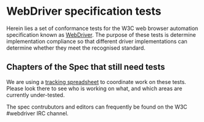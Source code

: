 # WebDriver specification tests

Herein lies a set of conformance tests
for the W3C web browser automation specification
known as [WebDriver](http://w3c.github.io/webdriver/webdriver-spec.html).
The purpose of these tests is determine implementation compliance
so that different driver implementations can determine
whether they meet the recognised standard.

## Chapters of the Spec that still need tests

We are using a [tracking spreadsheet](https://docs.google.com/spreadsheets/d/1GUK_sdY2cv59VAJNDxZQIfypnOpapSQhMjfcJ9Wc42U/edit#gid=0)
to coordinate work on these tests. Please look there to see who
is working on what, and which areas are currently under-tested.

The spec contrubutors and editors can frequently be found on the W3C
#webdriver IRC channel.
